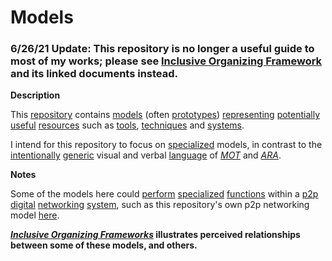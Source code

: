 # Models

### 6/26/21 Update:  This repository is no longer a useful guide to most of my works; please see [Inclusive Organizing Framework](https://docs.google.com/drawings/d/1-WFMRYdueSBba1atcohX0G585zj-gBNlBvZQBqnEmEs/edit?usp=sharing) and its linked documents instead.
**Description** 

This [repository](https://github.com/gcassel/Modular-Organization-Terminology/tree/master/terms/repository.md) contains [models](https://github.com/gcassel/Modular-Organization-Terminology/tree/master/terms/model.md) (often [prototypes](https://github.com/gcassel/Modular-Organization-Terminology/tree/master/terms/prototype.md)) [representing](https://github.com/gcassel/Modular-Organization-Terminology/tree/master/terms/representation.md) [potentially](https://github.com/gcassel/Modular-Organization-Terminology/tree/master/terms/potential.md) [useful](https://github.com/gcassel/Modular-Organization-Terminology/tree/master/terms/use.md) [resources](https://github.com/gcassel/Modular-Organization-Terminology/blob/master/terms/resource.md) such as [tools](https://github.com/gcassel/Modular-Organization-Terminology/tree/master/terms/tool.md), [techniques](https://github.com/gcassel/Modular-Organization-Terminology/tree/master/terms/technique.md) and [systems](https://github.com/gcassel/Modular-Organization-Terminology/tree/master/terms/system.md).

I intend for this repository to focus on [specialized](https://github.com/gcassel/Modular-Organization-Terminology/tree/master/terms/specialize.md) models, in contrast to the [intentionally](https://github.com/gcassel/Modular-Organization-Terminology/tree/master/terms/intention.md) [generic](https://github.com/gcassel/Modular-Organization-Terminology/tree/master/terms/generic.md) visual and verbal [language](https://github.com/gcassel/Modular-Organization-Terminology/tree/master/terms/language.md) of *[MOT](https://github.com/gcassel/Modular-Organization-Terminology/)* and *[ARA](https://docs.google.com/document/d/1cO_s2x5Aky-GnrhX2Tj8hFtj3s6qGKzugEf8AQiiXRg/edit?usp=sharing)*.

**Notes**  

Some of the models here could [perform](https://github.com/gcassel/Modular-Organization-Terminology/blob/master/terms/perform.md) [specialized](https://github.com/gcassel/Modular-Organization-Terminology/blob/master/terms/specialize.md) [functions](https://github.com/gcassel/Modular-Organization-Terminology/blob/master/terms/function.md) within a [p2p](https://github.com/gcassel/Modular-Organization-Terminology/blob/master/compound-terms/P2P.md) [digital](https://github.com/gcassel/Modular-Organization-Terminology/blob/master/terms/digital.md) [networking](https://github.com/gcassel/Modular-Organization-Terminology/blob/master/terms/network.md) [system](https://github.com/gcassel/Modular-Organization-Terminology/blob/master/terms/system.md), such as this repository's own p2p networking model [here](https://github.com/gcassel/Models/blob/master/p2p-digital-networking.md).

***[Inclusive Organizing Frameworks](https://docs.google.com/drawings/d/1-WFMRYdueSBba1atcohX0G585zj-gBNlBvZQBqnEmEs/edit?usp=sharing)* illustrates perceived relationships between some of these models, and others.** 
